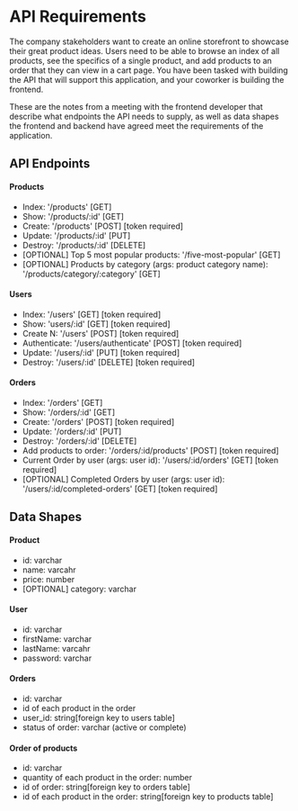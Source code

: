 # API Requirements

The company stakeholders want to create an online storefront to showcase their great product ideas. Users need to be able to browse an index of all products, see the specifics of a single product, and add products to an order that they can view in a cart page. You have been tasked with building the API that will support this application, and your coworker is building the frontend.

These are the notes from a meeting with the frontend developer that describe what endpoints the API needs to supply, as well as data shapes the frontend and backend have agreed meet the requirements of the application.

## API Endpoints

#### Products

-   Index: '/products' [GET]
-   Show: '/products/:id' [GET]
-   Create: '/products' [POST] [token required]
-   Update: '/products/:id' [PUT]
-   Destroy: '/products/:id' [DELETE]
-   [OPTIONAL] Top 5 most popular products: '/five-most-popular' [GET]
-   [OPTIONAL] Products by category (args: product category name): '/products/category/:category' [GET]

#### Users

-   Index: '/users' [GET] [token required]
-   Show: 'users/:id' [GET] [token required]
-   Create N: '/users' [POST] [token required]
-   Authenticate: '/users/authenticate' [POST] [token required]
-   Update: '/users/:id' [PUT] [token required]
-   Destroy: '/users/:id' [DELETE] [token required]

#### Orders

-   Index: '/orders' [GET]
-   Show: '/orders/:id' [GET]
-   Create: '/orders' [POST] [token required]
-   Update: '/orders/:id' [PUT]
-   Destroy: '/orders/:id' [DELETE]
-   Add products to order: '/orders/:id/products' [POST] [token required]
-   Current Order by user (args: user id): '/users/:id/orders' [GET] [token required]
-   [OPTIONAL] Completed Orders by user (args: user id): '/users/:id/completed-orders' [GET] [token required]

## Data Shapes

#### Product

-   id: varchar
-   name: varcahr
-   price: number
-   [OPTIONAL] category: varchar

#### User

-   id: varchar
-   firstName: varchar
-   lastName: varcahr
-   password: varchar

#### Orders

-   id: varchar
-   id of each product in the order
-   user_id: string[foreign key to users table]
-   status of order: varchar (active or complete)

#### Order of products

-   id: varchar
-   quantity of each product in the order: number
-   id of order: string[foreign key to orders table]
-   id of each product in the order: string[foreign key to products table]
